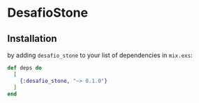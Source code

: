 # DesafioStone


## Installation

by adding `desafio_stone` to your list of dependencies in `mix.exs`:

```elixir
def deps do
  [
    {:desafio_stone, "~> 0.1.0"}
  ]
end
```



